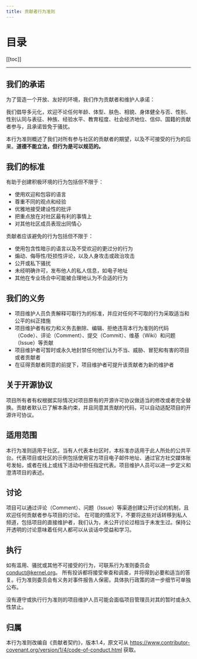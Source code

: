 ```yaml
---
title: 贡献者行为准则
---
```


# 目录

[[toc]]

----

## 我们的承诺

为了营造一个开放、友好的环境，我们作为贡献者和维护人承诺：

我们倡导多元化，欢迎不论任何年龄、体型、肤色、相貌、身体健全与否、性别、性别认同与表征、种族、经验水平、教育程度、社会经济地位、信仰、国籍的贡献者参与，且承诺皆免于骚扰。

本行为准则概述了我们对所有参与社区的贡献者的期望，以及不可接受的行为的后果。**道德不能立法，但行为是可以规范的。**

## 我们的标准

有助于创建积极环境的行为包括但不限于：

- 使用欢迎和包容的语言
- 尊重不同的观点和经验
- 优雅地接受建设性的批评
- 把重点放在对社区最有利的事情上
- 对其他社区成员表现出同情心

贡献者应该避免的行为包括但不限于：

- 使用包含性暗示的语言以及不受欢迎的更过分的行为
- 煽动、侮辱性/贬损性评论，以及人身攻击或政治攻击
- 公开或私下骚扰
- 未经明确许可，发布他人的私人信息，如电子地址
- 其他在专业场合中可能被合理地认为不合适的行为

## 我们的义务

- 项目维护人员负责解释可取行为的标准，并应对任何不可取的行为采取适当和公平的纠正措施
- 项目维护者有权力和义务去删除、编辑、拒绝违背本行为准则的代码（Code）、评论（Comment）、提交（Commit）、维基（Wiki）和问题（Issue）等贡献
- 项目维护者可暂时或永久地封禁任何他们认为不当、威胁、冒犯和有害的项目或者贡献者
- 在征得贡献者同意的前提下，项目维护者可提升该贡献者为新的维护者

## 关于开源协议

项目所有者有权根据实际情况对项目原有的开源许可协议做适当的修改或者完全替换。贡献者默认已了解本条约束，并且同意其贡献的代码，可以自动适配项目的开源许可协议。

## 适用范围

本行为准则适用于社区。当有人代表本社区时，本标准亦适用于此人所处的公共平台。代表项目或社区的示例包括使用官方项目电子邮件地址、通过官方社交媒体账号发帖，或者在线上或线下活动中担任指定代表。项目维护人员可以进一步定义和澄清项目的表述。

## 讨论

项目可以通过评论（Comment）、问题（Issue）等渠道创建公开讨论的机制，且欢迎任何贡献者参与项目的讨论。
在可能的情况下，不要将这些对话转移到私人频道，包括项目的直接维护者，我们认为，未公开讨论过相当于未发生过。保持公开透明的讨论意味着任何人都可以从谈话中受益和学习。

## 执行

如有滥用、骚扰或其他不可接受的行为，可联系行为准则委员会<conduct@kernel.org>。 所有投诉都将接受审查和调查，并将得到必要和适当的答复。行为准则委员会有义务对事件报告人保密。具体执行政策的进一步细节可单独公布。

没有遵守或执行行为准则的项目维护人员可能会面临项目管理员对其的暂时或永久性禁止。

## 归属

本行为准则改编自《贡献者契约》，版本1.4，原文可从 https://www.contributor-covenant.org/version/1/4/code-of-conduct.html 获取。
